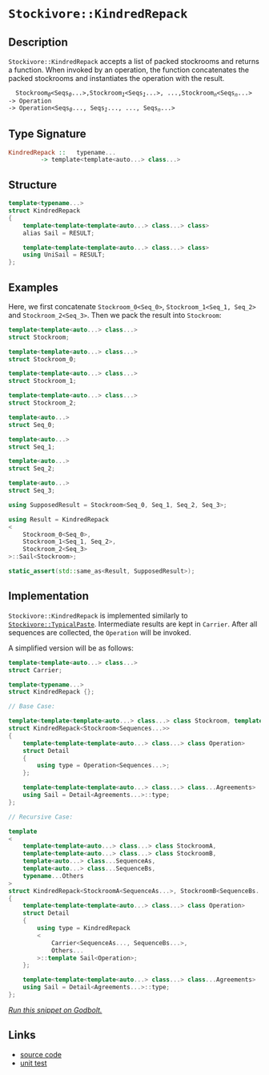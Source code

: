 <!-- Copyright 2024 Feng Mofan
SPDX-License-Identifier: Apache-2.0 -->

# `Stockivore::KindredRepack`

## Description

`Stockivore::KindredRepack` accepts a list of packed stockrooms and returns a function.
When invoked by an operation, the function concatenates the packed stockrooms and instantiates the operation with the result.

<pre><code>  Stockroom<sub><i>0</i></sub>&lt;Seqs<sub><i>0</i></sub>...&gt;,Stockroom<sub><i>1</i></sub>&lt;Seqs<sub><i>1</i></sub>...&gt;, ...,Stockroom<sub><i>n</i></sub>&lt;Seqs<sub><i>n</i></sub>...&gt;
-> Operation
-> Operation&lt;Seqs<sub><i>0</i></sub>..., Seqs<sub><i>1</i></sub>..., ..., Seqs<sub><i>n</i></sub>...></code></pre>

## Type Signature

```Haskell
KindredRepack ::   typename... 
         -> template<template<auto...> class...>
```

## Structure

```C++
template<typename...>
struct KindredRepack
{
    template<template<template<auto...> class...> class>
    alias Sail = RESULT;

    template<template<template<auto...> class...> class>
    using UniSail = RESULT;
};
```

## Examples

Here, we first concatenate `Stockroom_0<Seq_0>`,  `Stockroom_1<Seq_1, Seq_2>` and `Stockroom_2<Seq_3>`. Then we pack the result into `Stockroom`:

```C++
template<template<auto...> class...>
struct Stockroom;

template<template<auto...> class...>
struct Stockroom_0;

template<template<auto...> class...>
struct Stockroom_1;

template<template<auto...> class...>
struct Stockroom_2;

template<auto...>
struct Seq_0;

template<auto...>
struct Seq_1;

template<auto...>
struct Seq_2;

template<auto...>
struct Seq_3;

using SupposedResult = Stockroom<Seq_0, Seq_1, Seq_2, Seq_3>;

using Result = KindredRepack
<
    Stockroom_0<Seq_0>, 
    Stockroom_1<Seq_1, Seq_2>,
    Stockroom_2<Seq_3>
>::Sail<Stockroom>;

static_assert(std::same_as<Result, SupposedResult>);
```

## Implementation

`Stockivore::KindredRepack` is implemented similarly to [`Stockivore::TypicalPaste`](./typical_paste.doc.md). Intermediate results are kept in `Carrier`. After all sequences are collected, the `Operation` will be invoked.

A simplified version will be as follows:

```C++
template<template<auto...> class...>
struct Carrier;

template<typename...>
struct KindredRepack {};

// Base Case:

template<template<template<auto...> class...> class Stockroom, template<auto...> class...Sequences>
struct KindredRepack<Stockroom<Sequences...>>
{
    template<template<template<auto...> class...> class Operation>
    struct Detail
    {
        using type = Operation<Sequences...>;
    };

    template<template<template<auto...> class...> class...Agreements>
    using Sail = Detail<Agreements...>::type;
};

// Recursive Case:

template
<
    template<template<auto...> class...> class StockroomA,
    template<template<auto...> class...> class StockroomB,
    template<auto...> class...SequenceAs, 
    template<auto...> class...SequenceBs,
    typename...Others
>
struct KindredRepack<StockroomA<SequenceAs...>, StockroomB<SequenceBs...>, Others...>
{
    template<template<template<auto...> class...> class Operation>
    struct Detail
    {
        using type = KindredRepack
        <
            Carrier<SequenceAs..., SequenceBs...>,
            Others...
        >::template Sail<Operation>;
    };

    template<template<template<auto...> class...> class...Agreements>
    using Sail = Detail<Agreements...>::type;
};
```

[*Run this snippet on Godbolt.*](https://godbolt.org/#z:OYLghAFBqd5QCxAYwPYBMCmBRdBLAF1QCcAaPECAMzwBtMA7AQwFtMQByARg9KtQYEAysib0QXACx8BBAKoBnTAAUAHpwAMvAFYTStJg1DIApACYAQuYukl9ZATwDKjdAGFUtAK4sGIAKwAzKSuADJ4DJgAcj4ARpjEIAAcAOykAA6oCoRODB7evgHBmdmOAuGRMSzxiam2mPZlDEIETMQE%2BT5%2BQfWNuS1tBBXRcQnJaQqt7Z2FPZODw1U14wCUtqhexMjsHASYLOkGeyaBbnsHR5gnbkxeRAB0jyfYANTIBgoKj/fPJhoAgpNiF4HC8bsRiHgEicrAC/v9zocmMdTgQAJ7pRisTDfX4AoEgggvADSEXQxEw6AASph0kxkABrF4mFJWFIAERh8PhAHoeS8LEwlGChexuQDEZdrpLkVdUfskSibndULjAq93kKvk91W8PgoXi1UIziKhUCxSC8ZUrbg8dRr9d8hJgAI5eRjbBR4wEEYGg0kMcmUml0xnXI0ms0scOu90MT1q7Delmw/4vdNWhVS%2BUXWXSrN50621X2vVaxNlz4vADymOIyNy3ozLwJoPZmFadHhzZT3ebGa82SMVoxmGZgXZNbrDYEMbdHsw2p%2B6q5AJ7HNX/z76etcrOBaVu%2BuxYrms%2Bp8dj3%2BwAp%2B0YBC9K7XA6HwENTDo48n7c7tGu19vNhBCXZ4QBAdFMU3FlOUCVNeX5GlkE2bIADcxxuJQQHFBEDyuOFTm3TNc0PXDjxVC9y1LM8DQjBlTXNf5SEIo8c0VPcTyoy9lwdLVDSISNzRsZjSKLcjOMo%2B5nXneNMEBS1hOI9ixO4yslykuNtgsBQmOfHdR2YNhvmrAgEASL18KTfFfUJEkyQpalaXpBlw34uioy3U51IXQFE0tWj6JYKxPNjBctN8msTLMxNuVZBS2PzRSEvi0S7RU6iKKrWsEhnBgmwzVsiR/D8/105lYtK5tBwiN8ILHE5JwDIMHNDZyKoza5CP7DNwUhaFguk7YfMePyQpksL7R0tMuv7YzTOIEC2vTUDwNw98u1OLL6yaX5YMI6CoNKlj90S1js2VVLnlUjKlwAzA72AvL0yq4chGKr8XiK9a3Fu%2B6H0TMDaqgjddrhAEeQAKkhqHoZ5XkoYAFWwIR4ah2GwehjHwbRrc4TMQIIneLwsHHNw0Bk9IH2TCUROO5LzpLNKuO9Aq%2BONNzzQOnCTtps6OMZiTmes0F/KjAB9DROaOo6%2Bcu9L7XhFmRfNUWuElmnpeU2WmafH0/SJJWWFFsw1e5mWdcV11xZNumzcs3WbKklXrd5zXzaF/XLeNkGca5m3Xbti2XVFwJOeet8hC8dISmDRcvFoIl6tZgTo368WRqDrh06NrOQ5Xb34TDl4aQUOOE4nWzA3skMnO5AjSoNq3U4l9V5Pr1yAqd1PM8NT3nkm5sG69txHdzu3lter6DZ2uCrIbZBRa1BICAgSZ0DAhRsQXx83GL0u/Mj6OHJL%2BPnhWGEODWWhOH8Xg/A4LRSFQTg3GsawWw2LY6rxnhSAITQL7WAyAIkh7gaEkFwFIgQND%2BA0GYAAbHAswSQkj6E4JIXgLAJAaA0KQO%2BD8n4cF4AoEAOC/73wvqQOAsAYCIBABsAg6Q7jkEoGgA4dAEhRGxJwVQSQ4EAFo4GSBeMAZAyAXhSHuGYXglJCAkDwGvTO/BBAiDEOwKQMhBCKBUOochpBdCZwAO71nSJwHgl9r633/o/Tg1Y7iMKJKgKgLweH8MEcI0R4iQFmBeBADwbD6DEGZN/FYvAyFaDWBAJArD0jsLIBQCA0TYkgGAFIMwfA6B7HmpQWIVjYgRDaGiUxvA8nMGIGiassRtCYAcEU0grCgIEGrAwWghTdFYFiF4YANxaC0GIdwXgWAWCGGAOINpeAKQODwGhPpD9MCqGqXcHYP8Ih7Cvro2geBYj1jKR4LAVjfR4Ewf00gaFiCxCyJgdsQyjAbKMP/NYVADDAAUAANShAYrKd8f5KOEKIcQ6iflaLUFY/R%2BhhkoFfpYfQmziGQDWKgCmuQ%2Bl8NXvVUwlhrBmHwacyEWBYUQDWHYapTQXCBhmH4TOYQIgjGqGMTOJQcgCHJXoBlTRFijESJnIlkyBADGmJ4LoehuVND5UMalSw6W2CmB0AVhQuXSvZbSzlhKP7bAkOYjgN9cFWIIc43hAihEiLERI7xEBcCyMCeYQIXAQm/3uWsUyTAsCJAJaQIBkhAj3AAJyBBSJIMBZhJBwOwf4OBXrUEcHQaQTB1r7hwK4HApIXqkgJv8OA/wPq4Hat0QQohJC7XkIiTQyJdC7FMPiYkgJnC2CcDaCwFCKQ%2BFMDLMOLgXr7hcFAdI/ARBcV6B%2BSo/50hAVKGBbo3QaSjFMBMf0jVWq8G8AIbYhhdwXiOJeHWhtTaW1vjbR20BPi/ExICUEwIZhbVhIoSWytCRmEJPNMesYm7G2aiMG2rgOCaDxzMtk3J%2BSym1JKQUipVSanHPqfeJpLSrHtM6d03ptTBnDNGQ/fAEzHDTKsXMhZexakrIaFYjZWyCm7J2A/A5Ryf6nPOUoK5yHqr3L4E8157zPm1IHX8tRw7ZBAp0Q/CdYK7noqsFCoj%2BL4WIoEMi1FE5hOYuxQkXFi54CEoaMS3IpL3CyopSEQMirlj0qyIyvI2mWVGbZeKjlQq1M8uaNK5lXKbMioVZZpVQr7OmflQsVzBmVWbDVTaiN86dWcA3cQetjbm2vt3e2ztGgfHmt7aem1oT7WkEdc6ygGqo0xvbWAlIGaUiQMkIGwRmcF3WMIbYfNl6i3wBLfQ%2Bxd6b3EGrTsOtbiWAKBQmIlCe7LiTG7Ra%2BR/bZCDq4xo%2BQo6%2BM6BAMEKdM6zFBcsTmmxZaHFOI60IrrPWXh9fbQNokviH2xNPYEC9jHr0nYCc167YwetR1Fvt0Wh2F7hcEek79WSIA5N0UBgDxz/vlMqcS2pEHBBQdaahzAHSuliAQ8cpDNyyMDPGepzDujsNIVw8c/DayH5Ee2WiUj%2BzISUd4NRi5dGbkMcLUxpgzy3mYA%2BZiL5vAOOqIkNxzR02QVzcE8YSFNgxMqcfpJhgfSeSrwhRiywWLF04vkcpuFvR1POAgK4Bzun0D6clay3IWv9flB85K4V/QPMFB02b3lLnKhWa8/yy37nvN27c4FhQqq1FzpW/g0LW2Xg7d6/12UkwEs9pIMli7haHWYCdWMV1aycsgDMO2wIgR/AwPAdgtPKRE3Zt91V4hpC0vuv8N6/wSR4FeskF6yBvquDBDWYEH3i7OCpejxGqR%2BfW9Vdq2sU52RnCSCAA%3D)

## Links

- [source code](../../../../conceptrodon/descend/stockivore/kindred_repack.hpp)
- [unit test](../../../../tests/unit/metafunctions/stockivore/kindred_repack.test.hpp)
